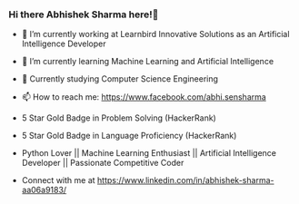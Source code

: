 ### Hi there Abhishek Sharma here!👋

- 🔭 I’m currently working at Learnbird Innovative Solutions as an Artificial Intelligence Developer
- 🌱 I’m currently learning Machine Learning and Artificial Intelligence
- 👯 Currently studying Computer Science Engineering
- 📫 How to reach me: https://www.facebook.com/abhi.sensharma

- 5 Star Gold Badge in Problem Solving (HackerRank)

- 5 Star Gold Badge in Language Proficiency (HackerRank)

- Python Lover || Machine Learning Enthusiast || Artificial Intelligence Developer || Passionate Competitive Coder


- Connect with me at https://www.linkedin.com/in/abhishek-sharma-aa06a9183/

